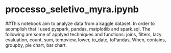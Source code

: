 # processo_seletivo_myra.ipynb
##This notebook aim to analyze data from a kaggle dataset. 
In order to acomplish that I used pyspark, pandas, matplotlib and spark.sql.
The following are some of applyed techniques and functions:
joins, filters, lazy evaluation, count, sum, tempview, lower, to_date, toPandas, When, contains, groupby, pie chart, bar chart.


